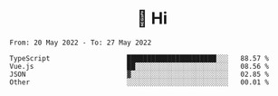 <h1 align="center">👋 Hi</h1>
<!-- <h3 align="center">An enthusiastic frontend developer</h3> -->

<!--START_SECTION:waka-->

```text
From: 20 May 2022 - To: 27 May 2022

TypeScript                   ██████████████████████░░░   88.57 %
Vue.js                       ██░░░░░░░░░░░░░░░░░░░░░░░   08.56 %
JSON                         ▓░░░░░░░░░░░░░░░░░░░░░░░░   02.85 %
Other                        ░░░░░░░░░░░░░░░░░░░░░░░░░   00.01 %
```

<!--END_SECTION:waka-->

